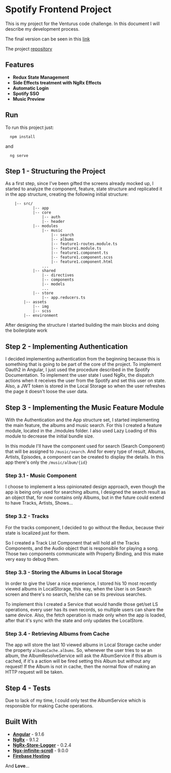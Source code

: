 # Spotify Frontend Project

This is my project for the Venturus code challenge. In this document I will describe my development process.

The final version can be seen in this [link](https://ng-spotify-project.web.app/)

The project [repository](https://github.com/du-almeidalima/ng-spotify-project)

## Features
* **Redux State Management**
* **Side Effects treatment with NgRx Effects**
* **Automatic Login**
* **Spotify SSO**
* **Music Preview**

## Run

To run this project just:
```
  npm install
```

and

```
  ng serve
```

## Step 1 - Structuring the Project

As a first step, since I've been gifted the screens already mocked up, I started to analyze the component, feature, state structure and replicated it in the app structure, creating the
following initial structure: 
```
    |-- src/
            |-- app
            |-- core
                |-- auth
                |-- header
            |-- modules
                |-- music
                    |-- search
                    |-- albums
                    |-- feature1-routes.module.ts
                    |-- feature1.module.ts
                    |-- feature1.component.ts
                    |-- feature1.component.scss
                    |-- feature1.component.html
                ...
            |-- shared
                |-- directives
                |-- components
                |-- models
                ...
            |-- store
                |-- app.reducers.ts
        |-- assets
            |-- img
            |-- scss
        |-- environment
```

After designing the structure I started building the main blocks and doing the boilerplate work

## Step 2 - Implementing Authentication

I decided implementing authentication from the beginning because this is something that is going to 
be part of the core of the project. To implement Oauth2 in Angular, I just used the procedure described in the Spotify 
Documentation. To implement the user state I used NgRx, the dispatch actions when it receives the user from the Spotify and set this user
on state. Also, a JWT token is stored in the Local Storage so when the user refreshes the page it doesn't loose the user data.

## Step 3 - Implementing the Music Feature Module

With the Authentication and the App structure set, I started implementing the main feature, the albums and music search. For this
I created a feature module, located in the ./modules folder. I also used Lazy Loading of this module to decrease the initial bundle size.

In this module I'll have the component used for search (Search Component) that will be assigned to ``/music/search``. And for every type
of result, Albums, Artists, Episodes, a component can be created to display the details. In this app there's only the ``/music/album/{id}``

### Step 3.1 - Music Component

I choose to implement a less opinionated design approach, even though the app is being only used for searching albums, I designed the 
search result as an object that, for now contains only Albums, but in the future could extend to have Tracks, Artists, Shows...

### Step 3.2 - Tracks

For the tracks component, I decided to go without the Redux, because their state is localized just for them.

So I created a Track List Component that will hold all the Tracks Components, and the Audio object that is responsible for 
playing a song. Those two components communicate with Property Binding, and this make very easy to debug them.

### Step 3.3 - Storing the Albums in Local Storage

In order to give the User a nice experience, I stored his 10 most recently viewed albums in LocalStorage, this way, when the User
is on Search screen and there's no search, he/she can se its previous searches.

To implement this I created a Service that would handle those get/set LS operations, every user has its own records, so multiple users
can share the same device. Also, the fetch operation is made only when the app is loaded, after that it's sync with the state and only updates
the LocalStore.

### Step 3.4 - Retrieving Albums from Cache

The app will store the last 10 viewed albums in Local Storage cache under the property ``albumsCache.albums``. So, whenever the user tries
to se an album, the AlbumResolveService will ask the AlbumService if this album is cached, if it's a action will be fired setting this Album
but without any request! If the Album is not in cache, then the normal flow of making an HTTP request will be taken.

## Step 4 - Tests

Due to lack of my time, I could only test the AlbumService which is responsible for making Cache operations.


## Built With
* **[Angular](https://angular.io/)** - 9.1.6
* **[NgRx](https://ngrx.io/)** - 9.1.2
* **[NgRx-Store-Logger](https://www.npmjs.com/package/ngrx-store-logger)** - 0.2.4
* **[Ngx-infinite-scroll](https://github.com/orizens/ngx-infinite-scroll)** - 9.0.0
* **[Firebase Hosting](https://firebase.google.com/docs/hosting)**

And <b>Love</b>...

